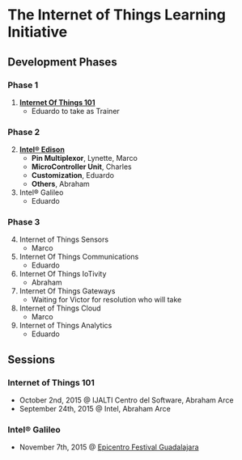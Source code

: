 The Internet of Things Learning Initiative
==

## Development Phases

### Phase 1
1. [**Internet Of Things 101**](https://theiotlearninginitiative.gitbooks.io/internetofthings101/)
   - Eduardo to take as Trainer

### Phase 2
2. [**Intel® Edison**](https://theiotlearninginitiative.gitbooks.io/inteledison/)
   - **Pin Multiplexor**, Lynette, Marco
   - **MicroController Unit**, Charles
   - **Customization**, Eduardo
   - **Others**, Abraham
3. Intel® Galileo
   - Eduardo

### Phase 3
4. Internet of Things Sensors
   - Marco
5. Internet Of Things Communications
   - Eduardo
6. Internet Of Things IoTivity
   - Abraham
7. Internet Of Things Gateways
   -  Waiting for Victor for resolution who will take
8. Internet of Things Cloud
   - Marco
9. Internet of Things Analytics
   - Eduardo

## Sessions

### Internet of Things 101
- October 2nd, 2015 @ IJALTI Centro del Software, Abraham Arce
- September 24th, 2015 @ Intel, Abraham Arce

### Intel® Galileo
- November 7th, 2015 @ [Epicentro Festival Guadalajara](http://www.epicentrofestival.com/)